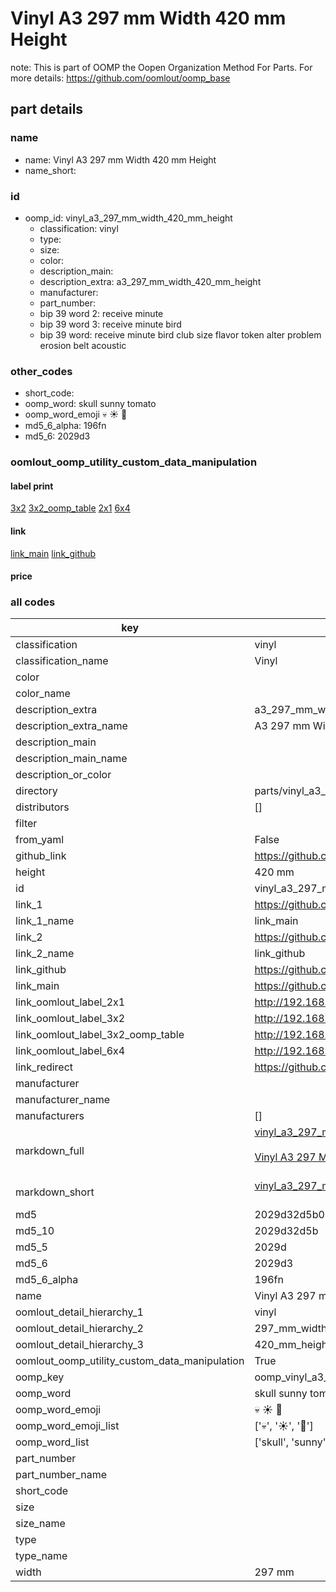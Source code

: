 # Vinyl A3 297 mm Width 420 mm Height  

note: This is part of OOMP the Oopen Organization Method For Parts. For more details: https://github.com/oomlout/oomp_base

##  part details
  







### name
* name: Vinyl A3 297 mm Width 420 mm Height
* name_short: 
### id
* oomp_id: vinyl_a3_297_mm_width_420_mm_height
  * classification: vinyl
  * type: 
  * size: 
  * color: 
  * description_main: 
  * description_extra: a3_297_mm_width_420_mm_height
  * manufacturer: 
  * part_number: 
  * bip 39 word 2: receive minute
  * bip 39 word 3: receive minute bird
  * bip 39 word: receive minute bird club size flavor token alter problem erosion belt acoustic

### other_codes
* short_code: 
* oomp_word: skull sunny tomato
* oomp_word_emoji :skull: :sunny: :tomato:
* md5_6_alpha: 196fn
* md5_6: 2029d3






### oomlout_oomp_utility_custom_data_manipulation
#### label print
[3x2](http://192.168.1.245:1112/?label=oomp%20196fn)
[3x2_oomp_table](http://192.168.1.108:1112/?label=oomp%20196fn)
[2x1](http://192.168.1.242:1112/?label=oomp%20196fn)
[6x4](http://192.168.1.55:1112/?label=oomp%20196fn)    

#### link

[link_main](https://github.com/oomlout/oomlout_oomp_version_1_messy/tree/main/parts/vinyl_a3_297_mm_width_420_mm_height) [link_github](https://github.com/oomlout/oomlout_oomp_version_1_messy/tree/main/parts/vinyl_a3_297_mm_width_420_mm_height)                             

#### price







### all codes 
| key | value |  
| --- | --- |  
| classification | vinyl |  
| classification_name | Vinyl |  
| color |  |  
| color_name |  |  
| description_extra | a3_297_mm_width_420_mm_height |  
| description_extra_name | A3 297 mm Width 420 mm Height |  
| description_main |  |  
| description_main_name |  |  
| description_or_color |   |  
| directory | parts/vinyl_a3_297_mm_width_420_mm_height |  
| distributors | [] |  
| filter |  |  
| from_yaml | False |  
| github_link | https://github.com/oomlout/oomlout_oomp_part_src/tree/main/parts/vinyl_a3_297_mm_width_420_mm_height |  
| height | 420 mm |  
| id | vinyl_a3_297_mm_width_420_mm_height |  
| link_1 | https://github.com/oomlout/oomlout_oomp_version_1_messy/tree/main/parts/vinyl_a3_297_mm_width_420_mm_height |  
| link_1_name | link_main |  
| link_2 | https://github.com/oomlout/oomlout_oomp_version_1_messy/tree/main/parts/vinyl_a3_297_mm_width_420_mm_height |  
| link_2_name | link_github |  
| link_github | https://github.com/oomlout/oomlout_oomp_version_1_messy/tree/main/parts/vinyl_a3_297_mm_width_420_mm_height |  
| link_main | https://github.com/oomlout/oomlout_oomp_version_1_messy/tree/main/parts/vinyl_a3_297_mm_width_420_mm_height |  
| link_oomlout_label_2x1 | http://192.168.1.242:1112/?label=oomp%20196fn |  
| link_oomlout_label_3x2 | http://192.168.1.245:1112/?label=oomp%20196fn |  
| link_oomlout_label_3x2_oomp_table | http://192.168.1.108:1112/?label=oomp%20196fn |  
| link_oomlout_label_6x4 | http://192.168.1.55:1112/?label=oomp%20196fn |  
| link_redirect | https://github.com/oomlout/oomlout_oomp_version_1_messy/tree/main/parts/vinyl_a3_297_mm_width_420_mm_height |  
| manufacturer |  |  
| manufacturer_name |  |  
| manufacturers | [] |  
| markdown_full | [vinyl_a3_297_mm_width_420_mm_height](none)<br>[](none)<br>[Vinyl A3 297 Mm Width 420 Mm Height](none)<br><br> |  
| markdown_short | [vinyl_a3_297_mm_width_420_mm_height](none)<br><br> |  
| md5 | 2029d32d5b077c7d62e4f2c22d23559c |  
| md5_10 | 2029d32d5b |  
| md5_5 | 2029d |  
| md5_6 | 2029d3 |  
| md5_6_alpha | 196fn |  
| name | Vinyl A3 297 mm Width 420 mm Height |  
| oomlout_detail_hierarchy_1 | vinyl |  
| oomlout_detail_hierarchy_2 | 297_mm_width |  
| oomlout_detail_hierarchy_3 | 420_mm_height |  
| oomlout_oomp_utility_custom_data_manipulation | True |  
| oomp_key | oomp_vinyl_a3_297_mm_width_420_mm_height |  
| oomp_word | skull sunny tomato |  
| oomp_word_emoji | :skull: :sunny: :tomato: |  
| oomp_word_emoji_list | [':skull:', ':sunny:', ':tomato:'] |  
| oomp_word_list | ['skull', 'sunny', 'tomato'] |  
| part_number |  |  
| part_number_name |  |  
| short_code |  |  
| size |  |  
| size_name |  |  
| type |  |  
| type_name |  |  
| width | 297 mm |  
